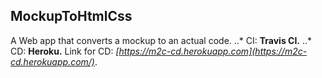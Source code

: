 ## MockupToHtmlCss
A Web app that converts a mockup to an actual code.
..* CI: **Travis CI.**
..* CD: **Heroku.**
Link for CD: *[https://m2c-cd.herokuapp.com](https://m2c-cd.herokuapp.com/)*.
